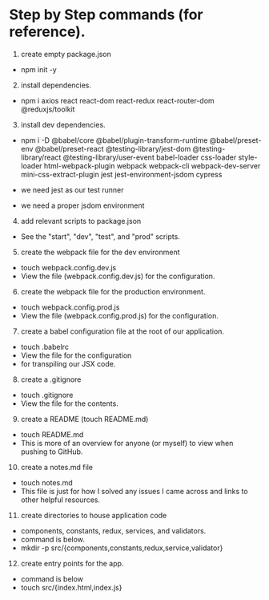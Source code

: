 # Step by Step commands (for reference).

1. create empty package.json

- npm init -y

2. install dependencies.

- npm i axios react react-dom react-redux react-router-dom @reduxjs/toolkit

3. install dev dependencies.

- npm i -D @babel/core @babel/plugin-transform-runtime @babel/preset-env @babel/preset-react @testing-library/jest-dom @testing-library/react @testing-library/user-event babel-loader css-loader style-loader html-webpack-plugin webpack webpack-cli webpack-dev-server mini-css-extract-plugin jest jest-environment-jsdom cypress

- we need jest as our test runner
- we need a proper jsdom environment

4. add relevant scripts to package.json

- See the "start", "dev", "test", and "prod" scripts.

5. create the webpack file for the dev environment

- touch webpack.config.dev.js
- View the file (webpack.config.dev.js) for the configuration.

6. create the webpack file for the production environment.

- touch webpack.config.prod.js
- View the file (webpack.config.prod.js) for the configuration.

7. create a babel configuration file at the root of our application.

- touch .babelrc
- View the file for the configuration
- for transpiling our JSX code.

8. create a .gitignore

- touch .gitignore
- View the file for the contents.

9. create a README (touch README.md)

- touch README.md
- This is more of an overview for anyone (or myself) to view when pushing to GitHub.

10. create a notes.md file

- touch notes.md
- This file is just for how I solved any issues I came across and links to other helpful resources.

11. create directories to house application code

- components, constants, redux, services, and validators.
- command is below.
- mkdir -p src/{components,constants,redux,service,validator}

12. create entry points for the app.

- command is below
- touch src/{index.html,index.js}
